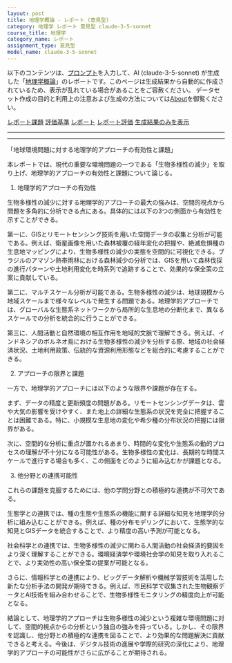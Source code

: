 ```yaml
---
layout: post
title: 地理学概論 - レポート (意見型)
category: 地理学 レポート 意見型 claude-3-5-sonnet
course_title: 地理学
category_name: レポート
assignment_type: 意見型
model_name: claude-3-5-sonnet
---
```


以下のコンテンツは、[プロンプト](http://127.0.0.1:8000/generated/地理学/claude-3-5-sonnet/prompt_レポート-意見型.md)を入力して、AI (claude-3-5-sonnet) が生成した「[地理学概論](/contents/地理学/)」のレポートです。このページは生成結果から自動的に作成されているため、表示が乱れている場合があることをご容赦ください。
データセット作成の目的と利用上の注意および生成の方法については[About](/About)を御覧ください。

[レポート課題](../レポート課題-意見型)
[評価基準](../評価基準-意見型)
[レポート](../レポート-意見型)
[レポート評価](../レポート評価-意見型)
[生成結果のみを表示](http://127.0.0.1:8000/generated/地理学/claude-3-5-sonnet/レポート-意見型.md)
  

***
***
  
「地球環境問題に対する地理学的アプローチの有効性と課題」

本レポートでは、現代の重要な環境問題の一つである「生物多様性の減少」を取り上げ、地理学的アプローチの有効性と課題について論じる。

1. 地理学的アプローチの有効性

生物多様性の減少に対する地理学的アプローチの最大の強みは、空間的視点から問題を多角的に分析できる点にある。具体的には以下の3つの側面から有効性を示すことができる。

第一に、GISとリモートセンシング技術を用いた空間データの収集と分析が可能である。例えば、衛星画像を用いた森林被覆の経年変化の把握や、絶滅危惧種の生息地マッピングにより、生物多様性の減少の実態を空間的に可視化できる。ブラジルのアマゾン熱帯雨林における森林減少の分析では、GISを用いて森林伐採の進行パターンや土地利用変化を時系列で追跡することで、効果的な保全策の立案に貢献している。

第二に、マルチスケール分析が可能である。生物多様性の減少は、地球規模から地域スケールまで様々なレベルで発生する問題である。地理学的アプローチでは、グローバルな生態系ネットワークから局所的な生息地の分断化まで、異なるスケールでの分析を統合的に行うことができる。

第三に、人間活動と自然環境の相互作用を地域的文脈で理解できる。例えば、インドネシアのボルネオ島における生物多様性の減少を分析する際、地域の社会経済状況、土地利用政策、伝統的な資源利用形態などを総合的に考慮することができる。

2. アプローチの限界と課題

一方で、地理学的アプローチには以下のような限界や課題が存在する。

まず、データの精度と更新頻度の問題がある。リモートセンシングデータは、雲や大気の影響を受けやすく、また地上の詳細な生態系の状況を完全に把握することは困難である。特に、小規模な生息地の変化や希少種の分布状況の把握には限界がある。

次に、空間的な分析に重点が置かれるあまり、時間的な変化や生態系の動的プロセスの理解が不十分になる可能性がある。生物多様性の変化は、長期的な時間スケールで進行する場合も多く、この側面をどのように組み込むかが課題となる。

3. 他分野との連携可能性

これらの課題を克服するためには、他の学問分野との積極的な連携が不可欠である。

生態学との連携では、種の生態や生態系の機能に関する詳細な知見を地理学的分析に組み込むことができる。例えば、種の分布モデリングにおいて、生態学的な知見とGISデータを統合することで、より精度の高い予測が可能となる。

社会科学との連携では、生物多様性の減少に関わる人間活動の社会経済的要因をより深く理解することができる。環境経済学や環境社会学の知見を取り入れることで、より実効性の高い保全策の提案が可能となる。

さらに、情報科学との連携により、ビッグデータ解析や機械学習技術を活用した新たな分析手法の開発が期待できる。例えば、市民科学で収集された生物観察データとAI技術を組み合わせることで、生物多様性モニタリングの精度向上が可能となる。

結論として、地理学的アプローチは生物多様性の減少という複雑な環境問題に対して、空間的視点からの分析という独自の強みを持っている。しかし、その限界を認識し、他分野との積極的な連携を図ることで、より効果的な問題解決に貢献できると考える。今後は、デジタル技術の進展や学際的研究の深化により、地理学的アプローチの可能性がさらに広がることが期待される。

